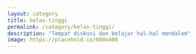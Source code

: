 ```yaml
---
layout: category
title: kelas-tinggi
permalink: /category/kelas-tinggi/
description: "Tempat diskusi dan belajar hal-hal mendalam"
image: https://placehold.co/600x400
---
```

